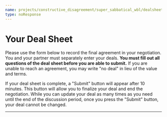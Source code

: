 ```yaml
---
name: projects/constructive_disagreement/super_sabbatical_wbl/dealsheet_header.md
type: noResponse
---
```


# Your Deal Sheet

Please use the form below to record the final agreement in your negotiation. You and your partner must separately enter your deals. **You must fill out all questions of the deal sheet before you are able to submit.** If you are unable to reach an agreement, you may write "no deal" in lieu of the value and terms.

If your deal sheet is complete, a "Submit" button will appear after 10 minutes. This button will allow you to finalize your deal and end the negotiation. While you can update your deal as many times as you need until the end of the discussion period, once you press the "Submit" button, your deal cannot be changed.

---
